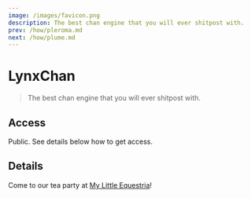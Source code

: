 ```yaml
---
image: /images/favicon.png
description: The best chan engine that you will ever shitpost with.
prev: /how/pleroma.md
next: /how/plume.md
---
```


# LynxChan

> The best chan engine that you will ever shitpost with.

## Access

Public. See details below how to get access.

## Details

Come to our tea party at [My Little Equestria](https://mle.party)!

